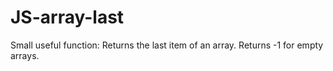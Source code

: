 # JS-array-last
Small useful function:
Returns the last item of an array.
Returns -1 for empty arrays.
